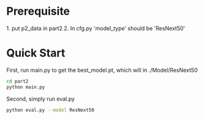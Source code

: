 # Prerequisite
1\. put p2_data in part2
2\. In cfg.py 'model_type' should be 'ResNext50'
# Quick Start
First, run main.py to get the best_model.pt, which will in ./Model/ResNext50
```sh
cd part2
python main.py
```
Second, simply run eval.py
```sh
python eval.py --model ResNext50
```